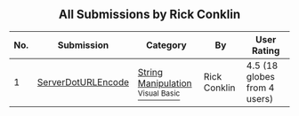 ﻿<div align="center">

## All Submissions by Rick Conklin

</div>

No.  | Submission | Category | By   | User Rating
---- | ---------- | -------- | ---- | -----------
1 | [ServerDotURLEncode<br />](https://github.com/Planet-Source-Code/rick-conklin-serverdoturlencode__1-41639) | [String Manipulation<br /><sup>Visual Basic</sup>](../ByCategory/string-manipulation__1-5.md) | Rick Conklin | 4.5 (18 globes from 4 users)
